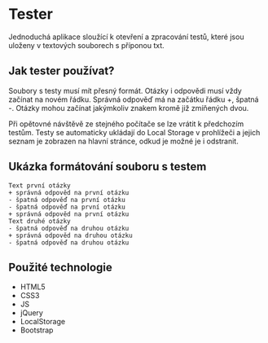 # Tester

Jednoduchá aplikace sloužící k otevření a zpracování testů, které jsou uloženy v textových souborech s příponou txt. 

## Jak tester používat?
Soubory s testy musí mít přesný formát. Otázky i odpovědi musí vždy začínat na novém řádku. Správná odpověď má na začátku řádku +, špatná -. Otázky mohou začínat jakýmkoliv znakem kromě již zmíňených dvou.

Při opětovné návštěvě ze stejného počítače se lze vrátit k předchozím testům. Testy se automaticky ukládají do Local Storage v prohlížeči a jejich seznam je zobrazen na hlavní stránce, odkud je možné je i odstranit.

## Ukázka formátování souboru s testem

    Text první otázky
    + správná odpověd na první otázku
    - špatná odpověď na první otázku
    - špatná odpověď na první otázku
    + správná odpověd na první otázku
    Text druhé otázky
    - špatná odpověď na druhou otázku
    + správná odpověd na druhou otázku
    - špatná odpověď na druhou otázku


## Použité technologie
*   HTML5
*   CSS3
*   JS
*   jQuery
*   LocalStorage
*   Bootstrap